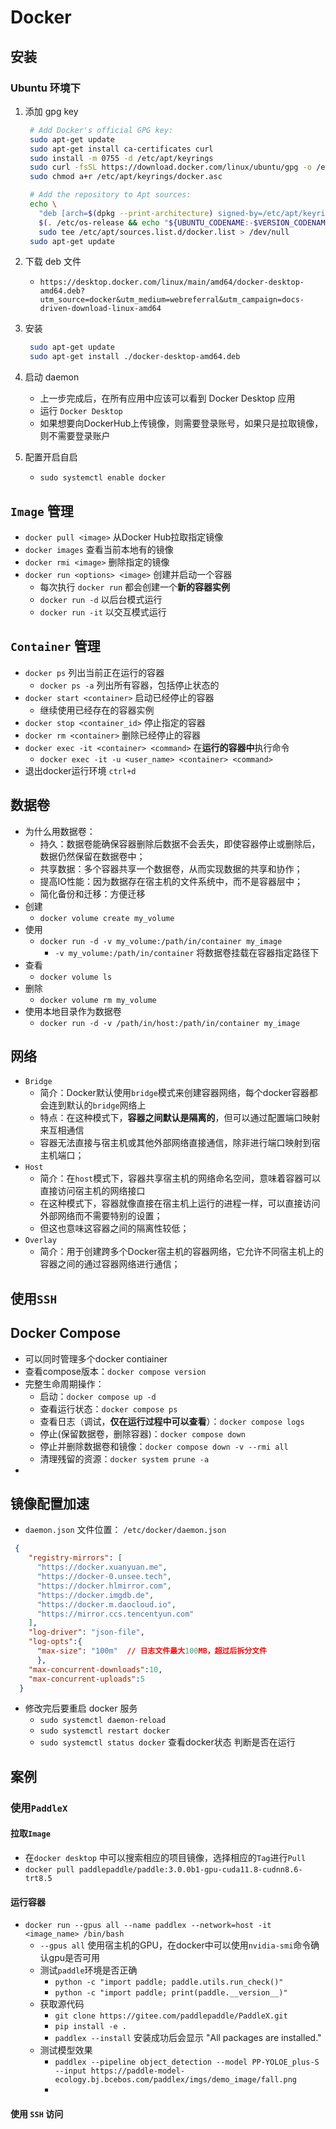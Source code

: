# Docker

## 安装

### Ubuntu 环境下

1. 添加 gpg key
   ```bash
    # Add Docker's official GPG key:
    sudo apt-get update
    sudo apt-get install ca-certificates curl
    sudo install -m 0755 -d /etc/apt/keyrings
    sudo curl -fsSL https://download.docker.com/linux/ubuntu/gpg -o /etc/apt/keyrings/docker.asc
    sudo chmod a+r /etc/apt/keyrings/docker.asc

    # Add the repository to Apt sources:
    echo \
      "deb [arch=$(dpkg --print-architecture) signed-by=/etc/apt/keyrings/docker.asc] https://download.docker.com/linux/ubuntu \
      $(. /etc/os-release && echo "${UBUNTU_CODENAME:-$VERSION_CODENAME}") stable" | \
      sudo tee /etc/apt/sources.list.d/docker.list > /dev/null
    sudo apt-get update
   ```
2. 下载 deb 文件
   - `https://desktop.docker.com/linux/main/amd64/docker-desktop-amd64.deb?utm_source=docker&utm_medium=webreferral&utm_campaign=docs-driven-download-linux-amd64`
3. 安装
   ```bash
    sudo apt-get update
    sudo apt-get install ./docker-desktop-amd64.deb
   ```
   
4. 启动 daemon 
   - 上一步完成后，在所有应用中应该可以看到 Docker Desktop 应用
   - 运行 `Docker Desktop`
   - 如果想要向DockerHub上传镜像，则需要登录账号，如果只是拉取镜像，则不需要登录账户

5. 配置开启自启
   - `sudo systemctl enable docker`


## `Image` 管理
- `docker pull <image>` 从Docker Hub拉取指定镜像
- `docker images`  查看当前本地有的镜像
- `docker rmi <image>`  删除指定的镜像
- `docker run <options> <image>`  创建并启动一个容器
  - 每次执行 `docker run` 都会创建一个**新的容器实例**
  - `docker run -d`  以后台模式运行
  - `docker run -it`  以交互模式运行


## `Container` 管理

- `docker ps`  列出当前正在运行的容器
  - `docker ps -a`  列出所有容器，包括停止状态的
- `docker start <container>`  启动已经停止的容器
  - 继续使用已经存在的容器实例
- `docker stop <container_id>`  停止指定的容器
- `docker rm <container>`  删除已经停止的容器
- `docker exec -it <container> <command>`  在**运行的容器中**执行命令
  - `docker exec -it -u <user_name> <container> <command>`
- 退出docker运行环境 `ctrl+d` 

## 数据卷

- 为什么用数据卷：
  - 持久：数据卷能确保容器删除后数据不会丢失，即使容器停止或删除后，数据仍然保留在数据卷中；
  - 共享数据：多个容器共享一个数据卷，从而实现数据的共享和协作；
  - 提高IO性能：因为数据存在宿主机的文件系统中，而不是容器层中；
  - 简化备份和迁移：方便迁移
- 创建
  - `docker volume create my_volume`
- 使用
  - `docker run -d -v my_volume:/path/in/container my_image`
    - `-v my_volume:/path/in/container` 将数据卷挂载在容器指定路径下
- 查看
  - `docker volume ls`
- 删除
  - `docker volume rm my_volume`
- 使用本地目录作为数据卷
  - `docker run -d -v /path/in/host:/path/in/container my_image`

## 网络
- `Bridge`
  - 简介：Docker默认使用`bridge`模式来创建容器网络，每个docker容器都会连到默认的`bridge`网络上
  - 特点：在这种模式下，**容器之间默认是隔离的**，但可以通过配置端口映射来互相通信
  - 容器无法直接与宿主机或其他外部网络直接通信，除非进行端口映射到宿主机端口；
- `Host`
  - 简介：在`host`模式下，容器共享宿主机的网络命名空间，意味着容器可以直接访问宿主机的网络接口
  - 在这种模式下，容器就像直接在宿主机上运行的进程一样，可以直接访问外部网络而不需要特别的设置；
  - 但这也意味这容器之间的隔离性较低；
- `Overlay`
  - 简介：用于创建跨多个Docker宿主机的容器网络，它允许不同宿主机上的容器之间的通过容器网络进行通信；
  
## 使用`SSH`

## Docker Compose

- 可以同时管理多个docker contiainer
- 查看compose版本：`docker compose version`
- 完整生命周期操作：
  - 启动：`docker compose up -d`
  - 查看运行状态：`docker compose ps`
  - 查看日志（调试，**仅在运行过程中可以查看**）：`docker compose logs`
  - 停止(保留数据卷，删除容器)：`docker compose down`
  - 停止并删除数据卷和镜像：`docker compose down -v --rmi all`
  - 清理残留的资源：`docker system prune -a`
- 

## 镜像配置加速

- `daemon.json` 文件位置： `/etc/docker/daemon.json`
```json
 {
    "registry-mirrors": [
      "https://docker.xuanyuan.me",
      "https://docker-0.unsee.tech",
      "https://docker.hlmirror.com",
      "https://docker.imgdb.de",
      "https://docker.m.daocloud.io",
      "https://mirror.ccs.tencentyun.com"
    ],
    "log-driver": "json-file",
    "log-opts":{
      "max-size": "100m"  // 日志文件最大100MB，超过后拆分文件
      },
    "max-concurrent-downloads":10,
    "max-concurrent-uploads":5
  }
```
- 修改完后要重启 docker 服务
  - `sudo systemctl daemon-reload`
  - `sudo systemctl restart docker`
  - `sudo systemctl status docker`  查看docker状态  判断是否在运行

## 案例

### 使用`PaddleX`

#### 拉取`Image`
- 在`docker desktop` 中可以搜索相应的项目镜像，选择相应的`Tag`进行`Pull`
- `docker pull paddlepaddle/paddle:3.0.0b1-gpu-cuda11.8-cudnn8.6-trt8.5`

#### 运行容器

- `docker run --gpus all --name paddlex --network=host -it <image_name> /bin/bash`
  - `--gpus all` 使用宿主机的GPU，在docker中可以使用`nvidia-smi`命令确认gpu是否可用
  - 测试`paddle`环境是否正确
    - `python -c "import paddle; paddle.utils.run_check()"`
    - `python -c "import paddle; print(paddle.__version__)"`
  - 获取源代码
    - `git clone https://gitee.com/paddlepaddle/PaddleX.git`
    - `pip install -e .`
    - `paddlex --install`  安装成功后会显示 "All packages are installed."
  - 测试模型效果
    - `paddlex --pipeline object_detection --model PP-YOLOE_plus-S --input https://paddle-model-ecology.bj.bcebos.com/paddlex/imgs/demo_image/fall.png`
    - 
  
#### 使用 `SSH` 访问